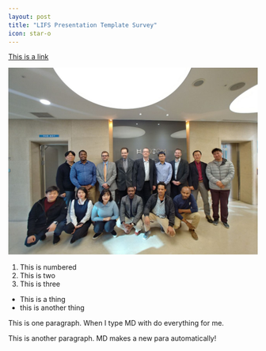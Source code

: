 ```yaml
---
layout: post
title: "LIFS Presentation Template Survey"
icon: star-o
---
```


[This is a link](http://dfir.science)

<img src="/img/blog/IRONSTONEgroup.jpg" />

1. This is numbered
2. This is two
3. This is three

* This is a thing
* this is another thing


This is one paragraph. When I type MD with do everything for me.

This is another paragraph. MD makes a new para automatically!
